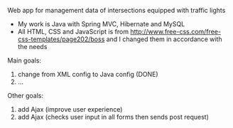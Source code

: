Web app for management data of intersections equipped with traffic lights

   - My work is Java with Spring MVC, Hibernate and MySQL
   - All HTML, CSS and JavaScript is from http://www.free-css.com/free-css-templates/page202/boss and I changed them in accordance with the needs

Main goals:
1. change from XML config to Java config (DONE)
2. ...

Other goals:
1. add Ajax (improve user experience)
2. add Ajax (checks user input in all forms then sends post request)
